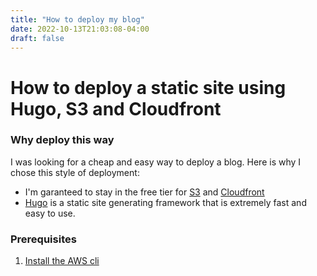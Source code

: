 ```yaml
---
title: "How to deploy my blog"
date: 2022-10-13T21:03:08-04:00
draft: false
---
```


# How to deploy a static site using Hugo, S3 and Cloudfront

### **Why deploy this way**

I was looking for a cheap and easy way to deploy a blog. Here is why I chose this style of deployment:

  * I'm garanteed to stay in the free tier for [S3](https://aws.amazon.com/s3/pricing/) and [Cloudfront](https://aws.amazon.com/cloudfront/pricing/)
  * [Hugo](https://gohugo.io/getting-started/quick-start/) is a static site generating framework that is extremely fast and easy to use.

### **Prerequisites**

1. [Install the AWS cli](https://docs.aws.amazon.com/cli/latest/userguide/getting-started-install.html)
